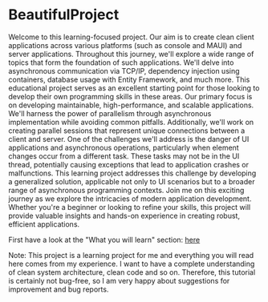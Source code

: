 # BeautifulProject
 
Welcome to this learning-focused project. Our aim is to create clean client applications across various platforms (such as console and MAUI) and server applications. Throughout this journey, we'll explore a wide range of topics that form the foundation of such applications.
We'll delve into asynchronous communication via TCP/IP, dependency injection using containers, database usage with Entity Framework, and much more. This educational project serves as an excellent starting point for those looking to develop their own programming skills in these areas.
Our primary focus is on developing maintainable, high-performance, and scalable applications. We'll harness the power of parallelism through asynchronous implementation while avoiding common pitfalls. Additionally, we'll work on creating parallel sessions that represent unique connections between a client and server.
One of the challenges we'll address is the danger of UI applications and asynchronous operations, particularly when element changes occur from a different task. These tasks may not be in the UI thread, potentially causing exceptions that lead to application crashes or malfunctions. This learning project addresses this challenge by developing a generalized solution, applicable not only to UI scenarios but to a broader range of asynchronous programming contexts.
Join me on this exciting journey as we explore the intricacies of modern application development. Whether you're a beginner or looking to refine your skills, this project will provide valuable insights and hands-on experience in creating robust, efficient applications.

First have a look at the "What you will learn" section: [here](/docs/documentation.md#What-you-will-learn)

Note: This project is a learning project for me and everything you will read here comes from my experience. I want to have a complete understanding of clean system architecture, clean code and so on. Therefore, this tutorial is certainly not bug-free, so I am very happy about suggestions for improvement and bug reports. 